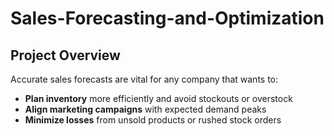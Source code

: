 # Sales-Forecasting-and-Optimization
## Project Overview
Accurate sales forecasts are vital for any company that wants to:

- **Plan inventory** more efficiently and avoid stockouts or overstock  
- **Align marketing campaigns** with expected demand peaks  
- **Minimize losses** from unsold products or rushed stock orders
